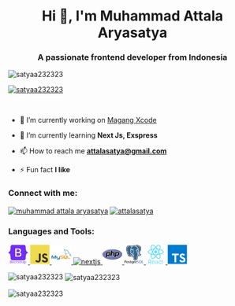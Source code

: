 <h1 align="center">Hi 👋, I'm Muhammad Attala Aryasatya</h1>
<h3 align="center">A passionate frontend developer from Indonesia</h3>

<p align="left"> <img src="https://komarev.com/ghpvc/?username=satyaa232323&label=Profile%20views&color=0e75b6&style=flat" alt="satyaa232323" /> </p>

<p align="left"> <a href="https://github.com/ryo-ma/github-profile-trophy"><img src="https://github-profile-trophy.vercel.app/?username=satyaa232323" alt="satyaa232323" /></a> </p>

<p align="left"> <a href="https://twitter.com/" target="blank"><img src="https://img.shields.io/twitter/follow/?logo=twitter&style=for-the-badge" alt="" /></a> </p>

- 🔭 I’m currently working on [Magang Xcode](https://github.com/Tangguhchandra/MagangXcode)

- 🌱 I’m currently learning **Next Js, Exspress**

- 📫 How to reach me **attalasatya@gmail.com**

- ⚡ Fun fact **I like**

<h3 align="left">Connect with me:</h3>
<p align="left">
<a href="https://linkedin.com/in/muhammad attala aryasatya" target="blank"><img align="center" src="https://raw.githubusercontent.com/rahuldkjain/github-profile-readme-generator/master/src/images/icons/Social/linked-in-alt.svg" alt="muhammad attala aryasatya" height="30" width="40" /></a>
<a href="https://instagram.com/attalasatya" target="blank"><img align="center" src="https://raw.githubusercontent.com/rahuldkjain/github-profile-readme-generator/master/src/images/icons/Social/instagram.svg" alt="attalasatya" height="30" width="40" /></a>
</p>

<h3 align="left">Languages and Tools:</h3>
<p align="left"> <a href="https://getbootstrap.com" target="_blank" rel="noreferrer"> <img src="https://raw.githubusercontent.com/devicons/devicon/master/icons/bootstrap/bootstrap-plain-wordmark.svg" alt="bootstrap" width="40" height="40"/> </a> <a href="https://developer.mozilla.org/en-US/docs/Web/JavaScript" target="_blank" rel="noreferrer"> <img src="https://raw.githubusercontent.com/devicons/devicon/master/icons/javascript/javascript-original.svg" alt="javascript" width="40" height="40"/> </a> <a href="https://www.mysql.com/" target="_blank" rel="noreferrer"> <img src="https://raw.githubusercontent.com/devicons/devicon/master/icons/mysql/mysql-original-wordmark.svg" alt="mysql" width="40" height="40"/> </a> <a href="https://nextjs.org/" target="_blank" rel="noreferrer"> <img src="https://cdn.worldvectorlogo.com/logos/nextjs-2.svg" alt="nextjs" width="40" height="40"/> </a> <a href="https://www.php.net" target="_blank" rel="noreferrer"> <img src="https://raw.githubusercontent.com/devicons/devicon/master/icons/php/php-original.svg" alt="php" width="40" height="40"/> </a> <a href="https://www.postgresql.org" target="_blank" rel="noreferrer"> <img src="https://raw.githubusercontent.com/devicons/devicon/master/icons/postgresql/postgresql-original-wordmark.svg" alt="postgresql" width="40" height="40"/> </a> <a href="https://reactjs.org/" target="_blank" rel="noreferrer"> <img src="https://raw.githubusercontent.com/devicons/devicon/master/icons/react/react-original-wordmark.svg" alt="react" width="40" height="40"/> </a> <a href="https://www.typescriptlang.org/" target="_blank" rel="noreferrer"> <img src="https://raw.githubusercontent.com/devicons/devicon/master/icons/typescript/typescript-original.svg" alt="typescript" width="40" height="40"/> </a> </p>

<p><img align="left" src="https://github-readme-stats.vercel.app/api/top-langs?username=satyaa232323&show_icons=true&locale=en&layout=compact" alt="satyaa232323" /></p>

<p>&nbsp;<img align="center" src="https://github-readme-stats.vercel.app/api?username=satyaa232323&show_icons=true&locale=en" alt="satyaa232323" /></p>

<p><img align="center" src="https://github-readme-streak-stats.herokuapp.com/?user=satyaa232323&" alt="satyaa232323" /></p>
